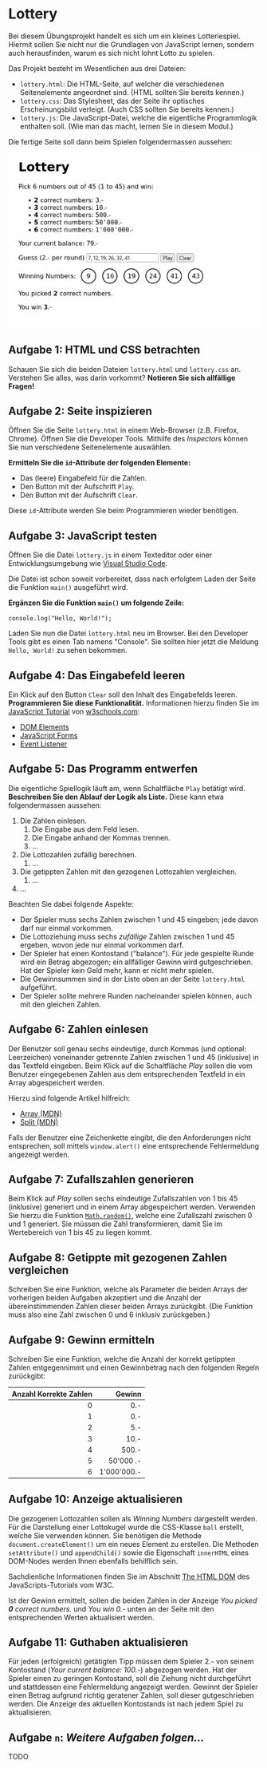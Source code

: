 # Lottery

Bei diesem Übungsprojekt handelt es sich um ein kleines Lotteriespiel. Hiermit
sollen Sie nicht nur die Grundlagen von JavaScript lernen, sondern auch
herausfinden, warum es sich nicht lohnt Lotto zu spielen.

Das Projekt besteht im Wesentlichen aus drei Dateien:

- `lottery.html`: Die HTML-Seite, auf welcher die verschiedenen Seitenelemente
  angeordnet sind. (HTML sollten Sie bereits kennen.)
- `lottery.css`: Das Stylesheet, das der Seite ihr optisches Erscheinungsbild
  verleigt. (Auch CSS sollten Sie bereits kennen.)
- `lottery.js`: Die JavaScript-Datei, welche die eigentliche Programmlogik
  enthalten soll. (Wie man das macht, lernen Sie in diesem Modul.)

Die fertige Seite soll dann beim Spielen folgendermassen aussehen:

![Das fertige Lotteriespiel](screenshots/lottery.png)

## Aufgabe 1: HTML und CSS betrachten

Schauen Sie sich die beiden Dateien `lottery.html` und `lottery.css` an.
Verstehen Sie alles, was darin vorkommt? **Notieren Sie sich allfällige
Fragen!**

## Aufgabe 2: Seite inspizieren

Öffnen Sie die Seite `lottery.html` in einem Web-Browser (z.B. Firefox, Chrome).
Öffnen Sie die Developer Tools. Mithilfe des _Inspectors_ können Sie nun
verschiedene Seitenelemente auswählen.

**Ermitteln Sie die `id`-Attribute der folgenden Elemente:**

- Das (leere) Eingabefeld für die Zahlen.
- Den Button mit der Aufschrift `Play`.
- Den Button mit der Aufschrift `Clear`.

Diese `id`-Attribute werden Sie beim Programmieren wieder benötigen.

## Aufgabe 3: JavaScript testen

Öffnen Sie die Datei `lottery.js` in einem Texteditor oder einer
Entwicklungsumgebung wie [Visual Studio Code](https://code.visualstudio.com/).

Die Datei ist schon soweit vorbereitet, dass nach erfolgtem Laden der Seite die
Funktion `main()` ausgeführt wird.

**Ergänzen Sie die Funktion `main()` um folgende Zeile:**

    console.log("Hello, World!");

Laden Sie nun die Datei `lottery.html` neu im Browser. Bei den Developer Tools
gibt es einen Tab namens "Console". Sie sollten hier jetzt die Meldung `Hello,
World!` zu sehen bekommen.

## Aufgabe 4: Das Eingabefeld leeren

Ein Klick auf den Button `Clear` soll den Inhalt des Eingabefelds leeren.
**Programmieren Sie diese Funktionalität.** Informationen hierzu finden Sie im
[JavaScript Tutorial](https://www.w3schools.com/js/default.asp) von
[w3schools.com](https://www.w3schools.com/):

- [DOM Elements](https://www.w3schools.com/js/js_htmldom_elements.asp)
- [JavaScript Forms](https://www.w3schools.com/js/js_validation.asp)
- [Event Listener](https://www.w3schools.com/js/js_htmldom_eventlistener.asp)

## Aufgabe 5: Das Programm entwerfen

Die eigentliche Spiellogik läuft am, wenn Schaltfläche `Play` betätigt wird.
**Beschreiben Sie den Ablauf der Logik als Liste.** Diese kann etwa
folgendermassen aussehen:

1. Die Zahlen einlesen.
    1. Die Eingabe aus dem Feld lesen.
    2. Die Eingabe anhand der Kommas trennen.
    3. …
2. Die Lottozahlen zufällig berechnen.
    1. …
3. Die getippten Zahlen mit den gezogenen Lottozahlen vergleichen.
    1. …
4. …

Beachten Sie dabei folgende Aspekte:

- Der Spieler muss sechs Zahlen zwischen 1 und 45 eingeben; jede davon darf nur
  einmal vorkommen.
- Die Lottoziehung muss sechs _zufällige_ Zahlen zwischen 1 und 45 ergeben,
  wovon jede nur einmal vorkommen darf.
- Der Spieler hat einen Kontostand ("balance"). Für jede gespielte Runde wird
  ein Betrag abgezogen; ein allfälliger Gewinn wird gutgeschrieben. Hat der
  Spieler kein Geld mehr, kann er nicht mehr spielen.
- Die Gewinnsummen sind in der Liste oben an der Seite `lottery.html`
  aufgeführt.
- Der Spieler sollte mehrere Runden nacheinander spielen können, auch mit den
  gleichen Zahlen.

## Aufgabe 6: Zahlen einlesen

Der Benutzer soll genau sechs eindeutige, durch Kommas (und optional:
Leerzeichen) voneinander getrennte Zahlen zwischen 1 und 45 (inklusive) in das
Textfeld eingeben. Beim Klick auf die Schaltfläche _Play_ sollen die vom
Benutzer eingegebenen Zahlen aus dem entsprechenden Textfeld in ein Array
abgespeichert werden.

Hierzu sind folgende Artikel hilfreich:

- [Array (MDN)](https://developer.mozilla.org/en-US/docs/Web/JavaScript/Reference/Global_Objects/Array)
- [Split (MDN)](https://developer.mozilla.org/en-US/docs/Web/JavaScript/Reference/Global_Objects/String/split)

Falls der Benutzer eine Zeichenkette eingibt, die den Anforderungen nicht
entsprechen, soll mittels `window.alert()` eine entsprechende Fehlermeldung
angezeigt werden.

## Aufgabe 7: Zufallszahlen generieren

Beim Klick auf _Play_ sollen sechs eindeutige Zufallszahlen von 1 bis 45
(inklusive) generiert und in einem Array abgespeichert werden. Verwenden Sie
hierzu die Funktion
[`Math.random()`](https://developer.mozilla.org/en-US/docs/Web/JavaScript/Reference/Global_Objects/Math/random),
welche eine Zufallszahl zwischen 0 und 1 generiert. Sie müssen die Zahl
transformieren, damit Sie im Wertebereich von 1 bis 45 zu liegen kommt.

## Aufgabe 8: Getippte mit gezogenen Zahlen vergleichen

Schreiben Sie eine Funktion, welche als Parameter die beiden Arrays der
vorherigen beiden Aufgaben akzeptiert und die Anzahl der übereinstimmenden
Zahlen dieser beiden Arrays zurückgibt. (Die Funktion muss also eine Zahl
zwischen 0 und 6 inklusiv zurückgeben.)

## Aufgabe 9: Gewinn ermitteln

Schreiben Sie eine Funktion, welche die Anzahl der korrekt getippten Zahlen
entgegennimmt und einen Gewinnbetrag nach den folgenden Regeln zurückgibt:

| Anzahl Korrekte Zahlen | Gewinn      |
|-----------------------:|------------:|
| 0                      | 0.-         |
| 1                      | 0.-         |
| 2                      | 5.-         |
| 3                      | 10.-        |
| 4                      | 500.-       |
| 5                      | 50'000 .-   |
| 6                      | 1'000'000.- |

## Aufgabe 10: Anzeige aktualisieren

Die gezogenen Lottozahlen sollen als _Winning Numbers_ dargestellt werden. Für
die Darstellung einer Lottokugel wurde die CSS-Klasse `ball` erstellt, welche
Sie verwenden können. Sie benötigen die Methode `document.createElement()` um
ein neues Element zu erstellen. Die Methoden `setAttribute()` und
`appendChild()` sowie die Eigenschaft `innerHTML` eines DOM-Nodes werden Ihnen
ebenfalls behilflich sein.

Sachdienliche Informationen finden Sie im Abschnitt [The HTML
DOM](https://www.w3schools.com/js/js_htmldom.asp) des JavaScripts-Tutorials vom
W3C.

Ist der Gewinn ermittelt, sollen die beiden Zahlen in der Anzeige _You picked
**0** correct numbers._ und _You win 0.-_ unten an der Seite mit den
entsprechenden Werten aktualisiert werden.

## Aufgabe 11: Guthaben aktualisieren

Für jeden (erfolgreich) getätigten Tipp müssen dem Spieler 2.- von seinem
Kontostand (_Your current balance: 100.-_) abgezogen werden. Hat der Spieler
einen zu geringen Kontostand, soll die Ziehung nicht durchgeführt und
stattdessen eine Fehlermeldung angezeigt werden. Gewinnt der Spieler einen
Betrag aufgrund richtig geratener Zahlen, soll dieser gutgeschrieben werden. Die
Anzeige des aktuellen Kontostands ist nach jedem Spiel zu aktualisieren.

## Aufgabe `n`: _Weitere Aufgaben folgen…_

TODO
